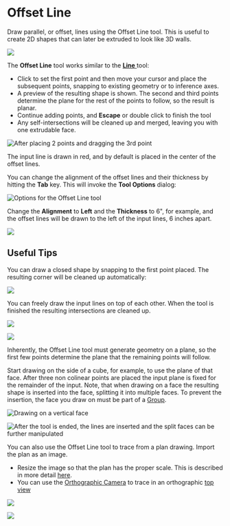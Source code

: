 # Offset Line

Draw parallel, or offset, lines using the Offset Line tool. This is useful to create 2D shapes that can later be extruded to look like 3D walls.

![](../.gitbook/assets/image%20%283%29.png)

The **Offset Line** tool works similar to the [**Line** ](https://windows.help.formit.autodesk.com/tool-library/line-tool)tool: 

* Click to set the first point and then move your cursor and place the subsequent points, snapping to existing geometry or to inference axes. 
* A preview of the resulting shape is shown. The second and third points determine the plane for the rest of the points to follow, so the result is planar.
* Continue adding points, and **Escape** or double click to finish the tool
* Any self-intersections will be cleaned up and merged, leaving you with one extrudable face.

![After placing 2 points and dragging the 3rd point](../.gitbook/assets/walls1.png)

The input line is drawn in red, and by default is placed in the center of the offset lines. 

You can change the alignment of the offset lines and their thickness by hitting the **Tab** key. This will invoke the **Tool Options** dialog:

![Options for the Offset Line tool](../.gitbook/assets/walls2.png)

Change the **Alignment** to **Left** and the **Thickness** to 6", for example, and the offset lines will be drawn to the left of the input lines, 6 inches apart.

![](../.gitbook/assets/walls3.png)

## Useful Tips

You can draw a closed shape by snapping to the first point placed. The resulting corner will be cleaned up automatically:

![](../.gitbook/assets/walls4.png)

You can freely draw the input lines on top of each other. When the tool is finished the resulting intersections are cleaned up.

![](../.gitbook/assets/walls5.png)

![](../.gitbook/assets/walls6.png)

Inherently, the Offset Line tool must generate geometry on a plane, so the first few points determine the plane that the remaining points will follow. 

Start drawing on the side of a cube, for example, to use the plane of that face. After three non colinear points are placed the input plane is fixed for the remainder of the input. Note, that when drawing on a face the resulting shape is inserted into the face, splitting it into multiple faces. To prevent the insertion, the face you draw on must be part of a [Group](https://windows.help.formit.autodesk.com/tool-library/groups).

![Drawing on a vertical face](../.gitbook/assets/walls7.png)

![After the tool is ended, the lines are inserted and the split faces can be further manipulated](../.gitbook/assets/walls8.png)

You can also use the Offset Line tool to trace from a plan drawing. Import the plan as an image. 

* Resize the image so that the plan has the proper scale. This is described in more detail [here](https://windows.help.formit.autodesk.com/building-the-farnsworth-house/work-with-images-and-the-ground-plane). 
* You can use the [Orthographic Camera](orthographic-camera.md) to trace in an orthographic [top view](orthographic-views.md)

![](../.gitbook/assets/walls9.png)

![](../.gitbook/assets/walls10.png)



